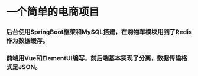 # 一个简单的电商项目
### 后台使用SpringBoot框架和MySQL搭建，在购物车模块用到了Redis作为数据缓存。
### 前端用Vue和ElementUI编写，前后端基本实现了分离，数据传输格式是JSON。
